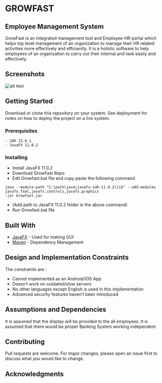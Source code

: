 # GROWFAST
## Employee Management System
GrowFast is an integrated management tool and Employee-HR portal which helps top level
management of an organization to manage their HR related activities more effectively and
efficiently. It is a holistic software to help employees of an organization to carry out their
internal and task easily and effectively.

## Screenshots
![alt text](http://url/to/img.png)

## Getting Started

Download or clone this repository on your system. See deployment for notes on how to deploy 
the project on a live system.

### Prerequisites
```
- JDK 13.0.1
- JavaFX 11.0.2
```
### Installing

- Install JavaFX 11.0.2
- Download GrowFast Repo
- Edit Growfast.bat file and copy paste the following command
```
java --module-path "C:\path\java\javafx-sdk-11.0.2\lib" --add-modules javafx.fxml,javafx.controls,javafx.graphics 
-jar Growfast.jar
```
- (Add path to JavaFX 11.0.2 folder in the above command)
- Run Growfast.bat file

## Built With

* [JavaFX](https://openjfx.io/) - Used for making GUI
* [Maven](https://maven.apache.org/) - Dependency Management

## Design and Implementation Constraints
The constraints are :
- Cannot implemented as an Android/IOS App
- Doesn’t work on outdated/slow servers
- No other languages except English is used in this implementation
-  Advanced security features haven’t been introduced

## Assumptions and Dependencies

It is assumed that the display will be provided to the all employees. It is assumed that there would
be proper Banking System working independent

## Contributing

Pull requests are welcome. For major changes, please open an issue first to discuss what you would like to change.

## Acknowledgments



